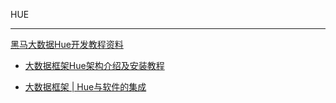HUE

---------------

[黑马大数据Hue开发教程资料](https://www.bilibili.com/video/BV1TD4y1m7qe)

- [大数据框架Hue架构介绍及安装教程](https://blog.csdn.net/itcast_cn/article/details/128551327)

- [大数据框架 | Hue与软件的集成](https://blog.csdn.net/itcast_cn/article/details/128564361)